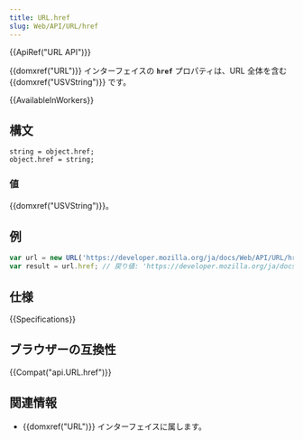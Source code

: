 ```yaml
---
title: URL.href
slug: Web/API/URL/href
---
```


{{ApiRef("URL API")}}

{{domxref("URL")}} インターフェイスの **`href`** プロパティは、URL 全体を含む {{domxref("USVString")}} です。

{{AvailableInWorkers}}

## 構文

```
string = object.href;
object.href = string;
```

### 値

{{domxref("USVString")}}。

## 例

```js
var url = new URL('https://developer.mozilla.org/ja/docs/Web/API/URL/href');
var result = url.href; // 戻り値: 'https://developer.mozilla.org/ja/docs/Web/API/URL/href'
```

## 仕様

{{Specifications}}

## ブラウザーの互換性

{{Compat("api.URL.href")}}

## 関連情報

- {{domxref("URL")}} インターフェイスに属します。
